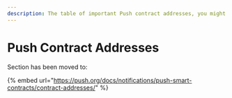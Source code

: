 ```yaml
---
description: The table of important Push contract addresses, you might need.
---
```


# Push Contract Addresses

Section has been moved to:

{% embed url="https://push.org/docs/notifications/push-smart-contracts/contract-addresses/" %}

